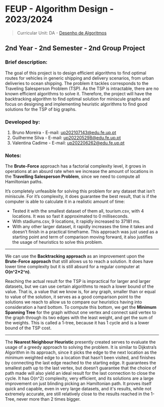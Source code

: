 # FEUP - Algorithm Design - 2023/2024
> Curricular Unit: DA - [Desenho de Algoritmos](https://sigarra.up.pt/feup/pt/ucurr_geral.ficha_uc_view?pv_ocorrencia_id=520321)

## 2nd Year - 2nd Semester - 2nd Group Project

### Brief description:

The goal of this project is to design efficient algorithms to find optimal routes for vehicles in generic shipping and delivery scenarios, from urban deliveries to ocean shipping. 
The problem it tackles corresponds to the Traveling Salesperson Problem (TSP). As the TSP is intractable, there are no known efficient algorithms to solve it.
Therefore, the project will have the backtracking algorithm to find optimal solution for miniscule graphs and focus on designing and implementing heuristic algorithms to find good solutions for the TSP of big graphs.


### Developed by:

1. Bruno Moreira - E-mail: up202107143@edu.fe.up.pt
2. Guilherme Silva - E-mail: up202205298@edu.fe.up.pt
3. Valentina Cadime - E-mail: up202206262@edu.fe.up.pt

### Notes:
The **Brute-Force** approach has a factorial complexity level, it grows in operations at an absurd rate when we increase the amount of locations in the **Travelling Salesperson Problem**, since we need to compute all Hamiltonian paths. 

It’s completely unfeasible for solving this problem for any dataset that isn’t miniscule. For it’s complexity, it does guarantee the best result, that is if the computer is able to calculate it in a realistic amount of time:
 - Tested it with the smallest dataset of them all, tourism.csv, with 4 locations. It was so fast it approximated to 0 milliseconds. 
 - With stadiums.csv, 9 locations, it rapidly increased to 37181 ms. 
 - With any other larger dataset, it rapidly increases the time it takes and doesn’t finish in a practical timeframe. 
This approach was just used as a starting point and term of comparison moving forward, it also justifies the usage of heuristics to solve this problem.
-- --
We can use the **Backtracking approach** as an improvement upon the **Brute-Force approach** that still allows us to reach a solution. 
It does have lower time complexity but it is still absurd for a regular computer at **O(n^2*2^n)**.

Reaching the actual result for the TSP is impractical for larger and larger datasets, but we can use certain algorithms to reach a lower bound of the value. 
That is, a value that we know is, for any graph, smaller than or equal to value of the solution, it serves as a good comparison point to the solutions we reach to allow us to compare our heuristics having into consideration a hard bottom. 
To compute this bottom, we get the **Minimum Spanning Tree** for the graph without one vertex and connect said vertex to the graph through its two edges with the least weight, and get the sum of the weights. This is called a 1-tree, because it has 1 cycle and is a lower bound of the TSP cost.
-- --
The **Nearest Neighbour Heuristic** presently created serves to evaluate the usage of a greedy approach to solving the problem. 
It is similar to Dijkstra’s Algorithm in its approach, since it picks the edge to the next location as the minimum weighted edge to a location that hasn’t been visited, and finishes by connecting the last edge reached to the starting edge. 
It guarantees the smallest path up to the last vertex, but doesn’t guarantee that the choice of path made will also yield an ideal result for the last connection to close the cycle. 
It has O(n^2) complexity, very efficient, and its solutions are a large improvement on just blinding picking an Hamiltonian path. It proves itself quick and capable, even in very large datasets, and it's results, while not extremely accurate, are still relatively close to the results reached in the 1-Tree, never more than 2 times bigger.